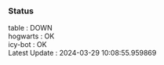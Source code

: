 ### Status


table : DOWN  
hogwarts : OK  
icy-bot : OK  
Latest Update : 2024-03-29 10:08:55.959869
